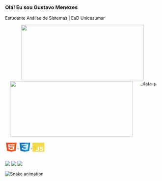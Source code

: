 ### Olá! Eu sou Gustavo Menezes
Estudante Análise de Sistemas | EaD Unicesumar

<div align="center">
  <a href="https://github.com/gustavoacmenezes89">
   <img width="400em" height="180em" src="https://github-readme-stats.vercel.app/api?username=gustavoacmenezes89&show_icons=true&theme=merko&include_all_commits=true&count_private=true"/>
   <img width="400em"height="180em" src="https://github-readme-stats.vercel.app/api/top-langs/?username=gustavoacmenezes89&layout=compact&langs_count=7&theme=merko"/>
   <img align="right" alt="Rafa-pic" height="150" style="border-radius:50px;" src="http://www.rw-designer.com/icon-image/18638-256x256x32.png"> 
</div>
<div style="display: inline_block"><br>
  <img align="center" alt="gmz-HTML" height="30" width="40" src="https://raw.githubusercontent.com/devicons/devicon/master/icons/html5/html5-original.svg">
  <img align="center" alt="gmz-CSS" height="30" width="40" src="https://raw.githubusercontent.com/devicons/devicon/master/icons/css3/css3-original.svg">
  <img align="center" alt="gmz-Js" height="30" width="40" src="https://raw.githubusercontent.com/devicons/devicon/master/icons/javascript/javascript-plain.svg">
</div>
  
  ##
  
<div> 
  <a href="https://www.linkedin.com/in/gustavo-menezes-b117851b9/" target="_blank"><img src="https://img.shields.io/badge/-LinkedIn-%230077B5?style=for-the-badge&logo=linkedin&logoColor=white" target="_blank"></a> 
  <a href="https://instagram.com/gustavomnzs89" target="_blank"><img src="https://img.shields.io/badge/-Instagram-%23E4405F?style=for-the-badge&logo=instagram&logoColor=white" target="_blank"></a>
  <a href = "mailto:contatogustavoacmenezes89@gmail.com"><img src="https://img.shields.io/badge/-Gmail-%23333?style=for-the-badge&logo=gmail&logoColor=white" target="_blank"></a>
  <br>
  
  ![Snake animation](https://i.pinimg.com/originals/b4/e3/71/b4e371619042d1e80918d09904e90f7d.gif)
 
</div>


